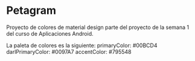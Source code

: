 # Petagram
Proyecto de colores de material design parte del proyecto de la semana 1 del curso de Aplicaciones Android.

La paleta de colores es la siguiente:
primaryColor: #00BCD4
darlPrimaryColor: #0097A7
accentColor: #795548
